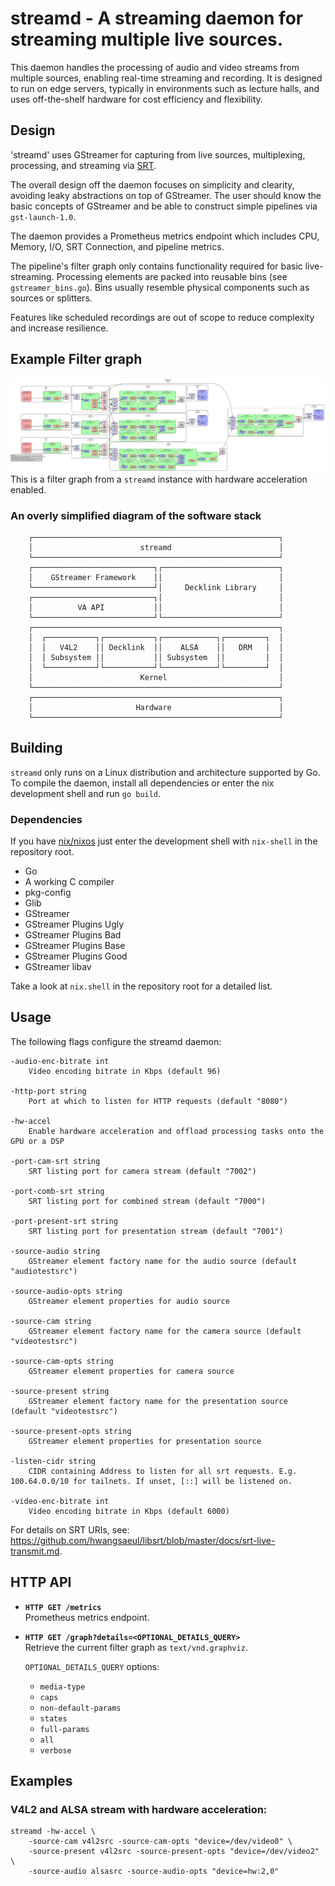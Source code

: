 # streamd - A streaming daemon for streaming multiple live sources.

This daemon handles the processing of audio and video streams from multiple
sources, enabling real-time streaming and recording. It is designed to run on
edge servers, typically in environments such as lecture halls, and uses
off-the-shelf hardware for cost efficiency and flexibility.

## Design

'streamd' uses GStreamer for capturing from live sources, multiplexing,
processing, and streaming via
[SRT](https://www.haivision.com/products/srt-secure-reliable-transport/).

The overall design off the daemon focuses on simplicity and clearity, avoiding
leaky abstractions on top of GStreamer. The user should know the basic concepts
of GStreamer and be able to construct simple pipelines via `gst-launch-1.0`.

The daemon provides a Prometheus metrics endpoint which includes CPU, Memory,
I/O, SRT Connection, and pipeline metrics.

The pipeline's filter graph only contains functionality required for basic
live-streaming. Processing elements are packed into reusable bins (see `gstreamer_bins.go`).
Bins usually resemble physical components such as sources or splitters.

Features like scheduled recordings are out of scope to reduce
complexity and increase resilience. 

## Example Filter graph
![pipeline](../resources/pipeline.svg)
This is a filter graph from a `streamd` instance with hardware acceleration enabled.

### An overly simplified diagram of the software stack

```
    ┌───────────────────────────────────────────────────────┐
    │                        streamd                        │
    └───────────────────────────────────────────────────────┘
    ┌───────────────────────────┐┌──────────────────────────┐
    │    GStreamer Framework    ││                          │
    └───────────────────────────┘│     Decklink Library     │
    ┌───────────────────────────┐│                          │
    │          VA API           ││                          │
    └───────────────────────────┘└──────────────────────────┘
    ┌───────────────────────────────────────────────────────┐
    │  ┌───────────┐┌───────────┐┌────────────┐┌─────────┐  │
    │  │   V4L2    ││ Decklink  ││    ALSA    ││   DRM   │  │
    │  │ Subsystem ││           ││ Subsystem  ││         │  │
    │  └───────────┘└───────────┘└────────────┘└─────────┘  │
    │                        Kernel                         │
    └───────────────────────────────────────────────────────┘
    ┌───────────────────────────────────────────────────────┐
    │                       Hardware                        │
    └───────────────────────────────────────────────────────┘
```

## Building

`streamd` only runs on a Linux distribution and architecture supported by Go. To
compile the daemon, install all dependencies or enter the nix development shell
and run `go build`.

### Dependencies

If you have [nix/nixos](https://nixos.org/) just enter the development shell with `nix-shell` in the repository root.

- Go
- A working C compiler
- pkg-config
- Glib
- GStreamer
- GStreamer Plugins Ugly
- GStreamer Plugins Bad
- GStreamer Plugins Base
- GStreamer Plugins Good
- GStreamer libav

Take a look at `nix.shell` in the repository root for a detailed list.


## Usage

The following flags configure the streamd daemon:

	-audio-enc-bitrate int
		Video encoding bitrate in Kbps (default 96)

	-http-port string
		Port at which to listen for HTTP requests (default "8080")

	-hw-accel
        Enable hardware acceleration and offload processing tasks onto the GPU or a DSP

	-port-cam-srt string
		SRT listing port for camera stream (default "7002")

	-port-comb-srt string
		SRT listing port for combined stream (default "7000")

	-port-present-srt string
		SRT listing port for presentation stream (default "7001")

	-source-audio string
		GStreamer element factory name for the audio source (default "audiotestsrc")

	-source-audio-opts string
		GStreamer element properties for audio source

	-source-cam string
		GStreamer element factory name for the camera source (default "videotestsrc")

	-source-cam-opts string
		GStreamer element properties for camera source

	-source-present string
		GStreamer element factory name for the presentation source (default "videotestsrc")

	-source-present-opts string
		GStreamer element properties for presentation source

	-listen-cidr string
		CIDR containing Address to listen for all srt requests. E.g. 100.64.0.0/10 for tailnets. If unset, [::] will be listened on.

	-video-enc-bitrate int
		Video encoding bitrate in Kbps (default 6000)

For details on SRT URIs, see: https://github.com/hwangsaeul/libsrt/blob/master/docs/srt-live-transmit.md.

## HTTP API

- **`HTTP GET /metrics`**  
  Prometheus metrics endpoint.

- **`HTTP GET /graph?details=<OPTIONAL_DETAILS_QUERY>`**  
  Retrieve the current filter graph as `text/vnd.graphviz`.  

  `OPTIONAL_DETAILS_QUERY` options:  
  - `media-type`  
  - `caps`  
  - `non-default-params`  
  - `states`  
  - `full-params`  
  - `all`  
  - `verbose`

## Examples

### V4L2 and ALSA stream with hardware acceleration:
```
streamd -hw-accel \
    -source-cam v4l2src -source-cam-opts "device=/dev/video0" \
    -source-present v4l2src -source-present-opts "device=/dev/video2" \
    -source-audio alsasrc -source-audio-opts "device=hw:2,0"
```